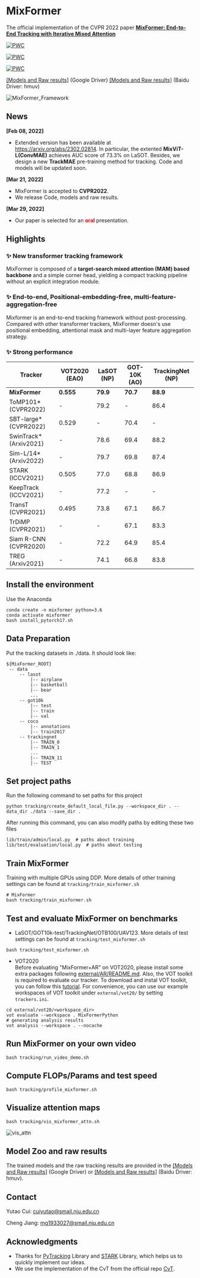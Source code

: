 # MixFormer

The official implementation of the CVPR 2022 paper [**MixFormer: End-to-End Tracking with Iterative Mixed Attention**](http://arxiv.org/abs/2203.11082)

[![PWC](https://img.shields.io/endpoint.svg?url=https://paperswithcode.com/badge/mixformer-end-to-end-tracking-with-iterative-2/visual-object-tracking-on-lasot)](https://paperswithcode.com/sota/visual-object-tracking-on-lasot?p=mixformer-end-to-end-tracking-with-iterative-2)

[![PWC](https://img.shields.io/endpoint.svg?url=https://paperswithcode.com/badge/mixformer-end-to-end-tracking-with-iterative-2/visual-object-tracking-on-trackingnet)](https://paperswithcode.com/sota/visual-object-tracking-on-trackingnet?p=mixformer-end-to-end-tracking-with-iterative-2)

[![PWC](https://img.shields.io/endpoint.svg?url=https://paperswithcode.com/badge/mixformer-end-to-end-tracking-with-iterative-2/visual-object-tracking-on-got-10k)](https://paperswithcode.com/sota/visual-object-tracking-on-got-10k?p=mixformer-end-to-end-tracking-with-iterative-2)

[[Models and Raw results]](https://drive.google.com/drive/folders/1wyeIs3ytYkmAtTXoVlLMkJ4aSTq5CBHq?usp=sharing) (Google Driver)  [[Models and Raw results]](https://pan.baidu.com/s/1k819gnFMav9t1-8ZhCo74w) (Baidu Driver: hmuv)


![MixFormer_Framework](tracking/mixformer_framework.png)

## News

**[Feb 08, 2022]**

- Extended version has been available at https://arxiv.org/abs/2302.02814. In particular, the extented **MixViT-L(ConvMAE)** achieves AUC score of 73.3% on LaSOT. Besides, we design a new **TrackMAE** pre-training method for tracking. Code and models will be updated soon.

**[Mar 21, 2022]**

- MixFormer is accepted to **CVPR2022**.
- We release Code, models and raw results.

**[Mar 29, 2022]**

- Our paper is selected for an <font color='red'> **oral** </font> presentation.


## Highlights
### :sparkles: New transformer tracking framework
MixFormer is composed of a **target-search mixed attention (MAM) based backbone** and a simple corner head, 
yielding a compact tracking pipeline without an explicit integration module.


### :sparkles: End-to-end, Positional-embedding-free, multi-feature-aggregation-free

Mixformer is an end-to-end tracking framework without post-processing. Compared with other transformer trackers, MixFormer
doesn's use positional embedding, attentional mask and multi-layer feature aggregation strategy.

### :sparkles: Strong performance
| Tracker | VOT2020 (EAO) | LaSOT (NP)| GOT-10K (AO)| TrackingNet (NP)|
|---|---|---|---|---|
|**MixFormer**|**0.555**|**79.9**|**70.7**|**88.9**|
ToMP101* (CVPR2022)|-|79.2|-|86.4|
|SBT-large* (CVPR2022)|0.529|-|70.4|-|
|SwinTrack* (Arxiv2021)|-|78.6|69.4|88.2|
|Sim-L/14* (Arxiv2022)|-|79.7|69.8|87.4|
|STARK (ICCV2021)|0.505|77.0|68.8|86.9|
|KeepTrack (ICCV2021)|-|77.2|-|-|
|TransT (CVPR2021)|0.495|73.8|67.1|86.7|
|TrDiMP (CVPR2021)|-|-|67.1|83.3|
|Siam R-CNN (CVPR2020)|-|72.2|64.9|85.4|
|TREG (Arxiv2021)|-|74.1|66.8|83.8|

## Install the environment
Use the Anaconda
```
conda create -n mixformer python=3.6
conda activate mixformer
bash install_pytorch17.sh
```

## Data Preparation
Put the tracking datasets in ./data. It should look like:
   ```
   ${MixFormer_ROOT}
    -- data
        -- lasot
            |-- airplane
            |-- basketball
            |-- bear
            ...
        -- got10k
            |-- test
            |-- train
            |-- val
        -- coco
            |-- annotations
            |-- train2017
        -- trackingnet
            |-- TRAIN_0
            |-- TRAIN_1
            ...
            |-- TRAIN_11
            |-- TEST
   ```
## Set project paths
Run the following command to set paths for this project
```
python tracking/create_default_local_file.py --workspace_dir . --data_dir ./data --save_dir .
```
After running this command, you can also modify paths by editing these two files
```
lib/train/admin/local.py  # paths about training
lib/test/evaluation/local.py  # paths about testing
```

## Train MixFormer
Training with multiple GPUs using DDP. More details of 
other training settings can be found at ```tracking/train_mixformer.sh```
```
# MixFormer
bash tracking/train_mixformer.sh
```

## Test and evaluate MixFormer on benchmarks

- LaSOT/GOT10k-test/TrackingNet/OTB100/UAV123. More details of 
test settings can be found at ```tracking/test_mixformer.sh```
```
bash tracking/test_mixformer.sh
```

- VOT2020  
Before evaluating "MixFormer+AR" on VOT2020, please install some extra packages following [external/AR/README.md](external/AR/README.md). Also, the VOT toolkit is required to evaluate our tracker. To download and instal VOT toolkit, you can follow this [tutorial](https://www.votchallenge.net/howto/tutorial_python.html). For convenience, you can use our example workspaces of VOT toolkit under ```external/vot20/``` by setting ```trackers.ini```.
```
cd external/vot20/<workspace_dir>
vot evaluate --workspace . MixFormerPython
# generating analysis results
vot analysis --workspace . --nocache
```

## Run MixFormer on your own video
```
bash tracking/run_video_demo.sh
```

## Compute FLOPs/Params and test speed
```
bash tracking/profile_mixformer.sh
```

## Visualize attention maps
```
bash tracking/vis_mixformer_attn.sh
```
![vis_attn](tracking/vis_attn.png)

## Model Zoo and raw results
The trained models and the raw tracking results are provided in the [[Models and Raw results]](https://drive.google.com/drive/folders/1wyeIs3ytYkmAtTXoVlLMkJ4aSTq5CBHq?usp=sharing) (Google Driver) or
[[Models and Raw results]](https://pan.baidu.com/s/1k819gnFMav9t1-8ZhCo74w) (Baidu Driver: hmuv).

## Contact
Yutao Cui: cuiyutao@smail.nju.edu.cn 

Cheng Jiang: mg1933027@smail.nju.edu.cn

## Acknowledgments
* Thanks for [PyTracking](https://github.com/visionml/pytracking) Library and [STARK](https://github.com/researchmm/Stark) Library, which helps us to quickly implement our ideas.
* We use the implementation of the CvT from the official repo [CvT](https://github.com/leoxiaobin/CvT).  

